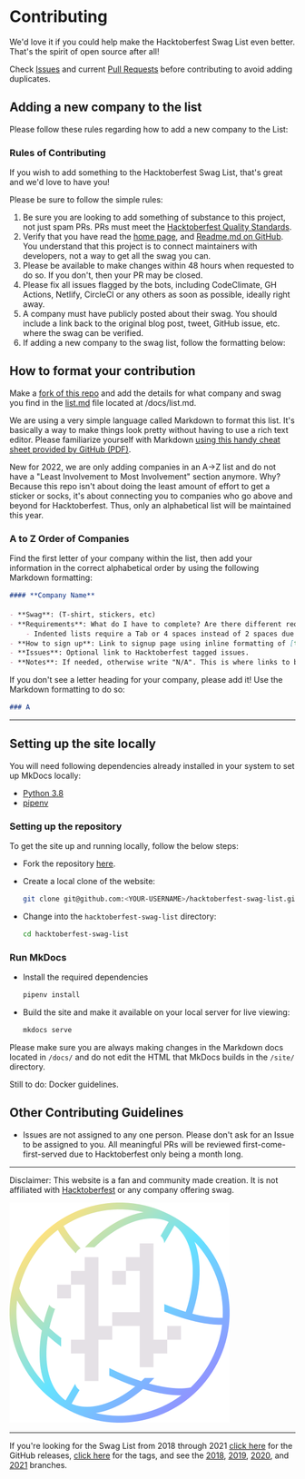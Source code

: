 # Contributing

We'd love it if you could help make the Hacktoberfest Swag List even better. That's the spirit of open source after all!

Check [Issues](https://github.com/crweiner/hacktoberfest-swag-list/issues) and current [Pull Requests](https://github.com/crweiner/hacktoberfest-swag-list/pulls) before contributing to avoid adding duplicates.

## Adding a new company to the list

Please follow these rules regarding how to add a new company to the List:

### Rules of Contributing

If you wish to add something to the Hacktoberfest Swag List, that's great and we'd love to have you!

Please be sure to follow the simple rules:

1. Be sure you are looking to add something of substance to this project, not just spam PRs. PRs must meet the [Hacktoberfest Quality Standards](https://hacktoberfest.com/participation/).
2. Verify that you have read the [home page](index.md), and [Readme.md on GitHub](https://github.com/crweiner/hacktoberfest-swag-list/blob/master/README.md). You understand that this project is to connect maintainers with developers, not a way to get all the swag you can.
3. Please be available to make changes within 48 hours when requested to do so. If you don't, then your PR may be closed.
4. Please fix all issues flagged by the bots, including CodeClimate, GH Actions, Netlify, CircleCI or any others as soon as possible, ideally right away.
5. A company must have publicly posted about their swag. You should include a link back to the original blog post, tweet, GitHub issue, etc. where the swag can be verified.
6. If adding a new company to the swag list, follow the formatting below:

## How to format your contribution

Make a [fork of this repo](https://github.com/crweiner/hacktoberfest-swag-list/fork) and add the details for what company and swag you find in the [list.md](/docs/list.md) file located at /docs/list.md.

We are using a very simple language called Markdown to format this list. It's basically a way to make things look pretty without having to use a rich text editor. Please familiarize yourself with Markdown [using this handy cheat sheet provided by GitHub (PDF)](https://enterprise.github.com/downloads/en/markdown-cheatsheet.pdf).

New for 2022, we are only adding companies in an A->Z list and do not have a "Least Involvement to Most Involvement" section anymore. Why? Because this repo isn't about doing the least amount of effort to get a sticker or socks, it's about connecting you to companies who go above and beyond for Hacktoberfest. Thus, only an alphabetical list will be maintained this year.

### A to Z Order of Companies

Find the first letter of your company within the list, then add your information in the correct alphabetical order by using the following Markdown formatting:

```markdown
#### **Company Name**

- **Swag**: (T-shirt, stickers, etc)
- **Requirements**: What do I have to complete? Are there different requirements per swag item? Are the PRs merged or just submitted?
    - Indented lists require a Tab or 4 spaces instead of 2 spaces due to MkDocs formatting weirdness.
- **How to sign up**: Link to signup page using inline formatting of [text](URL)
- **Issues**: Optional link to Hacktoberfest tagged issues.
- **Notes**: If needed, otherwise write "N/A". This is where links to blog posts/tweets go.
```

 If you don't see a letter heading for your company, please add it! Use the Markdown formatting to do so:

```markdown
### A
```

---

## Setting up the site locally

You will need following dependencies already installed in your system to set up MkDocs locally:

* [Python 3.8](https://www.python.org/downloads/release/python-380/)
* [pipenv](https://pypi.org/project/pipenv/)

### Setting up the repository

To get the site up and running locally, follow the below steps:

* Fork the repository [here](https://github.com/crweiner/hacktoberfest-swag-list/fork).

* Create a local clone of the website:

  ```bash
  git clone git@github.com:<YOUR-USERNAME>/hacktoberfest-swag-list.git
  ```

* Change into the `hacktoberfest-swag-list` directory:

  ```bash
  cd hacktoberfest-swag-list
  ```

### Run MkDocs

* Install the required dependencies

  ```bash
  pipenv install
  ```

* Build the site and make it available on your local server for live viewing:

  ```bash
  mkdocs serve
  ```

Please make sure you are always making changes in the Markdown docs located in `/docs/` and do not edit the HTML that MkDocs builds in the `/site/` directory.

Still to do: Docker guidelines.

## Other Contributing Guidelines

* Issues are not assigned to any one person. Please don't ask for an Issue to be assigned to you. All meaningful PRs will be reviewed first-come-first-served due to Hacktoberfest only being a month long.

---

Disclaimer: This website is a fan and community made creation. It is not affiliated with [Hacktoberfest](https://hacktoberfest.digitalocean.com/) or any company offering swag.

![Presented by DigitalOcean](img/Hfest-Badge-2-Color-Manga.svg)

---

If you're looking for the Swag List from 2018 through 2021 [click here](https://github.com/crweiner/hacktoberfest-swag-list/releases) for the GitHub releases, [click here](https://github.com/crweiner/hacktoberfest-swag-list/tags) for the tags, and see the [2018](https://github.com/crweiner/hacktoberfest-swag-list/tree/2018), [2019](https://github.com/crweiner/hacktoberfest-swag-list/tree/2019), [2020](https://github.com/crweiner/hacktoberfest-swag-list/tree/2020), and [2021](https://github.com/crweiner/hacktoberfest-swag-list/tree/2021) branches.
